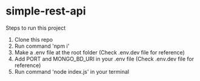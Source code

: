 # simple-rest-api

Steps to run this project
 1. Clone this repo
 2. Run command 'npm i'
 3. Make a .env file at the root folder (Check .env.dev file for reference)
 4. Add PORT and MONGO_BD_URI in your .env file (Check .env.dev file for reference)
 5. Run command 'node index.js' in your terminal